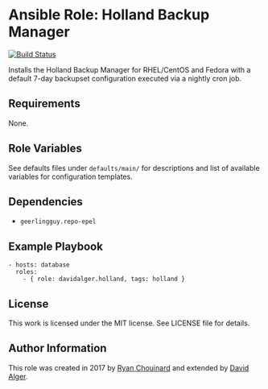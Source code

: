 # Ansible Role: Holland Backup Manager

[![Build Status](https://travis-ci.com/davidalger/ansible-role-holland.svg?branch=master)](https://travis-ci.com/davidalger/ansible-role-holland)

Installs the Holland Backup Manager for RHEL/CentOS and Fedora with a default 7-day backupset configuration executed via a nightly cron job.

## Requirements

None.

## Role Variables

See defaults files under `defaults/main/` for descriptions and list of available variables for configuration templates.

## Dependencies

* `geerlingguy.repo-epel`

## Example Playbook

    - hosts: database
      roles:
        - { role: davidalger.holland, tags: holland }

## License

This work is licensed under the MIT license. See LICENSE file for details.

## Author Information

This role was created in 2017 by [Ryan Chouinard](https://www.ryanchouinard.com/) and extended by [David Alger](http://davidalger.com/).
